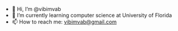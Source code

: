 - 👋 Hi, I’m @vibimvab
- 🌱 I’m currently learning computer science at University of Florida
- 📫 How to reach me: vibimvab@gmail.com
